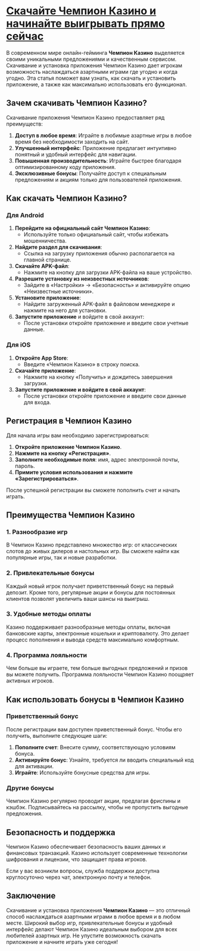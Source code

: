 # [Скачайте Чемпион Казино и начинайте выигрывать прямо сейчас](https://temon-gter.cfd/go/9n8?p56190p303844p3509t17502)

В современном мире онлайн-гейминга **Чемпион Казино** выделяется своими уникальными предложениями и качественным сервисом. Скачивание и установка приложения Чемпион Казино дает игрокам возможность наслаждаться азартными играми где угодно и когда угодно. Эта статья поможет вам узнать, как скачать и установить приложение, а также как максимально использовать его функционал.

## Зачем скачивать Чемпион Казино?

Скачивание приложения Чемпион Казино предоставляет ряд преимуществ:

1. **Доступ в любое время**: Играйте в любимые азартные игры в любое время без необходимости заходить на сайт.
2. **Улучшенный интерфейс**: Приложение предлагает интуитивно понятный и удобный интерфейс для навигации.
3. **Повышенная производительность**: Играйте быстрее благодаря оптимизированному коду приложения.
4. **Эксклюзивные бонусы**: Получайте доступ к специальным предложениям и акциям только для пользователей приложения.

## Как скачать Чемпион Казино?

### Для Android

1. **Перейдите на официальный сайт Чемпион Казино**:
   * Используйте только официальный сайт, чтобы избежать мошенничества.
2. **Найдите раздел для скачивания**:
   * Ссылка на загрузку приложения обычно располагается на главной странице.
3. **Скачайте APK-файл**:
   * Нажмите на кнопку для загрузки APK-файла на ваше устройство.
4. **Разрешите установку из неизвестных источников**:
   * Зайдите в «Настройки» → «Безопасность» и активируйте опцию «Неизвестные источники».
5. **Установите приложение**:
   * Найдите загруженный APK-файл в файловом менеджере и нажмите на него для установки.
6. **Запустите приложение** и войдите в свой аккаунт:
   * После установки откройте приложение и введите свои учетные данные.

### Для iOS

1. **Откройте App Store**:
   * Введите «Чемпион Казино» в строку поиска.
2. **Скачайте приложение**:
   * Нажмите на кнопку «Получить» и дождитесь завершения загрузки.
3. **Запустите приложение и войдите в свой аккаунт**:
   * После установки откройте приложение и введите свои данные для входа.

## Регистрация в Чемпион Казино

Для начала игры вам необходимо зарегистрироваться:

1. **Откройте приложение Чемпион Казино**.
2. **Нажмите на кнопку «Регистрация»**.
3. **Заполните необходимые поля**: имя, адрес электронной почты, пароль.
4. **Примите условия использования и нажмите «Зарегистрироваться»**.

После успешной регистрации вы сможете пополнить счет и начать играть.

## Преимущества Чемпион Казино

### 1. Разнообразие игр

В Чемпион Казино представлено множество игр: от классических слотов до живых дилеров и настольных игр. Вы сможете найти как популярные игры, так и новые разработки.

### 2. Привлекательные бонусы

Каждый новый игрок получает приветственный бонус на первый депозит. Кроме того, регулярные акции и бонусы для постоянных клиентов позволят увеличить ваши шансы на выигрыш.

### 3. Удобные методы оплаты

Казино поддерживает разнообразные методы оплаты, включая банковские карты, электронные кошельки и криптовалюту. Это делает процесс пополнения и вывода средств максимально комфортным.

### 4. Программа лояльности

Чем больше вы играете, тем больше выгодных предложений и призов вы можете получить. Программа лояльности Чемпион Казино поощряет активных игроков.

## Как использовать бонусы в Чемпион Казино

### Приветственный бонус

После регистрации вам доступен приветственный бонус. Чтобы его получить, выполните следующие шаги:

1. **Пополните счет**: Внесите сумму, соответствующую условиям бонуса.
2. **Активируйте бонус**: Узнайте, требуется ли вводить специальный код для активации.
3. **Играйте**: Используйте бонусные средства для игры.

### Другие бонусы

Чемпион Казино регулярно проводит акции, предлагая фриспины и кэшбэк. Подписывайтесь на рассылку, чтобы не пропустить выгодные предложения.

## Безопасность и поддержка

Чемпион Казино обеспечивает безопасность ваших данных и финансовых транзакций. Казино использует современные технологии шифрования и лицензии, что защищает права игроков.

Если у вас возникли вопросы, служба поддержки доступна круглосуточно через чат, электронную почту и телефон.

## Заключение

Скачивание и установка приложения **Чемпион Казино** — это отличный способ наслаждаться азартными играми в любое время и в любом месте. Широкий выбор игр, привлекательные бонусы и удобный интерфейс делают Чемпион Казино идеальным выбором для всех любителей азартных игр. Не упустите возможность скачать приложение и начните играть уже сегодня!
